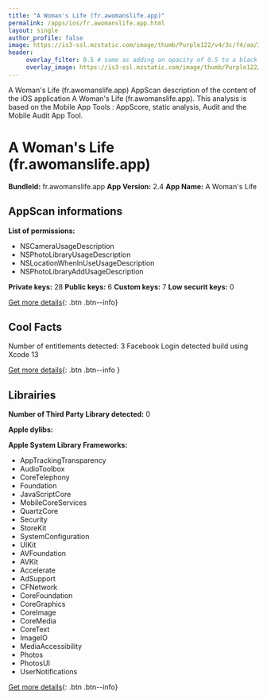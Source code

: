 ```yaml
---
title: "A Woman's Life (fr.awomanslife.app)"
permalink: /apps/ios/fr.awomanslife.app.html
layout: single
author_profile: false
image: https://is3-ssl.mzstatic.com/image/thumb/Purple122/v4/3c/f4/aa/3cf4aad3-6d55-e74d-3213-5feec1de2c8d/AppIcon-0-0-1x_U007emarketing-0-0-0-10-0-0-sRGB-0-0-0-GLES2_U002c0-512MB-85-220-0-0.png/512x512bb.jpg
header: 
     overlay_filter: 0.5 # same as adding an opacity of 0.5 to a black background
     overlay_image: https://is3-ssl.mzstatic.com/image/thumb/Purple122/v4/3c/f4/aa/3cf4aad3-6d55-e74d-3213-5feec1de2c8d/AppIcon-0-0-1x_U007emarketing-0-0-0-10-0-0-sRGB-0-0-0-GLES2_U002c0-512MB-85-220-0-0.png/512x512bb.jpg
---
```

A Woman's Life (fr.awomanslife.app) AppScan description of the content of the iOS application A Woman's Life (fr.awomanslife.app). This analysis is based on the Mobile App Tools : AppScore, static analysis, Audit and the Mobile Audit App Tool.

# A Woman's Life (fr.awomanslife.app)

**BundleId:** fr.awomanslife.app
**App Version:** 2.4
**App Name:** A Woman's Life


## AppScan informations 

**List of permissions:** 
- NSCameraUsageDescription
- NSPhotoLibraryUsageDescription
- NSLocationWhenInUseUsageDescription
- NSPhotoLibraryAddUsageDescription
  
  
**Private keys:** 28
**Public keys:** 6
**Custom keys:** 7
**Low securit keys:** 0
  
[Get more details](/pricing.html){: .btn .btn--info}

## Cool Facts

Number of entitlements detected: 3
Facebook Login detected
build using Xcode 13
  
[Get more details](/pricing.html){: .btn .btn--info }

## Librairies 
**Number of Third Party Library detected:** 0


**Apple dylibs:**


**Apple System Library Frameworks:**
- AppTrackingTransparency
- AudioToolbox
- CoreTelephony
- Foundation
- JavaScriptCore
- MobileCoreServices
- QuartzCore
- Security
- StoreKit
- SystemConfiguration
- UIKit
- AVFoundation
- AVKit
- Accelerate
- AdSupport
- CFNetwork
- CoreFoundation
- CoreGraphics
- CoreImage
- CoreMedia
- CoreText
- ImageIO
- MediaAccessibility
- Photos
- PhotosUI
- UserNotifications


  
[Get more details](/pricing.html){: .btn .btn--info}

